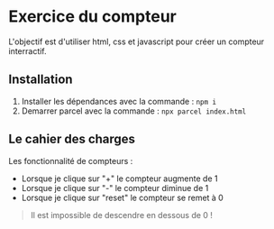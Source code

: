 # Exercice du compteur

L'objectif est d'utiliser html, css et javascript pour créer un compteur interractif.

## Installation

1. Installer les dépendances avec la commande : `npm i`
2. Demarrer parcel avec la commande : `npx parcel index.html`

## Le cahier des charges

Les fonctionnalité de compteurs :

- Lorsque je clique sur "+" le compteur augmente de 1
- Lorsque je clique sur "-" le compteur diminue de 1
- Lorsque je clique sur "reset" le compteur se remet à 0

> Il est impossible de descendre en dessous de 0 !
